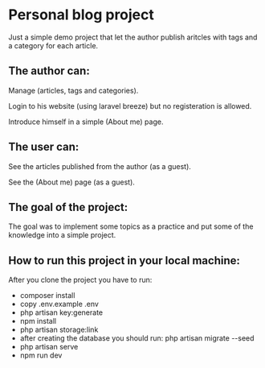 
# Personal blog project

Just a simple demo project that let the author publish aritcles with tags and a category for each article.








## The author can:
Manage (articles, tags and categories).

Login to his website (using laravel breeze) but no registeration is allowed.

Introduce himself in a simple (About me) page.
## The user can:
See the articles published from the author (as a guest).

See the (About me) page (as a guest).


## The goal of the project:
The goal was to implement some topics as a practice and put some of the knowledge into a simple project.
## How to run this project in your local machine:
After you clone the project you have to run:

- composer install
- copy .env.example .env
- php artisan key:generate
- npm install
- php artisan storage:link
- after creating the database you should run: php artisan migrate --seed
- php artisan serve
- npm run dev